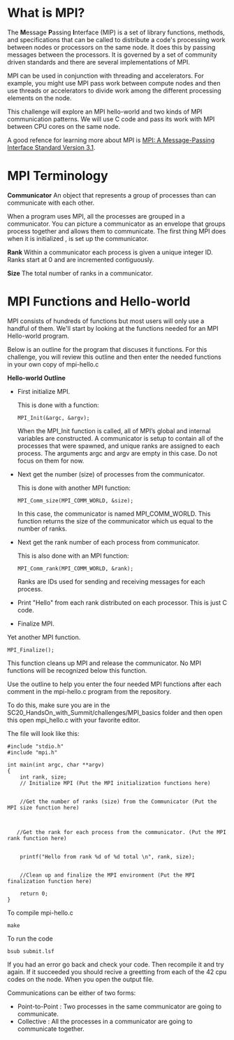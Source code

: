 # What is MPI? 

The **M**essage **P**assing **I**nterface (MIP) is a set of library functions, methods, and specifications that can be called to distribute a code's processing work between nodes or processors on the same node.  It does this by passing messages between the processors. It is governed by a set of community driven standards and there are several implementations of MPI. 

MPI can be used in conjunction with threading and accelerators. For example, you might use MPI pass work between compute nodes and then use threads or accelerators to divide work among the different processing elements on the node. 

This challenge will explore an MPI hello-world and two kinds of MPI communication patterns. We will use C code and pass its work with MPI between CPU cores on the same node. 

A good refence for learning more about MPI is [MPI: A Message-Passing Interface Standard Version 3.1]( https://www.mpi-forum.org/docs/mpi-3.1/mpi31-report.pdf). 

# MPI Terminology  
 
**Communicator**   An object that represents a group of processes than can communicate with each other. 

When a program uses MPI, all the processes are grouped in a communicator. You can picture a communicator as an envelope that groups process together and allows them to communicate. The first thing MPI does when it is initialized , is set up the communicator. 


**Rank** Within a communicator each process is given a unique integer ID. Ranks start at 0 and are incremented contiguously.

**Size** The total number of ranks in a communicator.

# MPI Functions and Hello-world

MPI consists of hundreds of functions but most users will only use a handful of them. 
We'll start by looking at the functions needed for an MPI Hello-world program. 

Below is an outline for the program that discuses it functions. For this challenge, you will review this outline and then enter the needed functions in your own copy of mpi-hello.c 


**Hello-world Outline**

* First initialize  MPI. 
  
  This is done with a function:

  ```
  MPI_Init(&argc, &argv);
  ```
  When the MPI_Init function is called, all of MPI’s global and internal variables are constructed.    A communicator is setup to contain all of the processes that were spawned, and unique ranks are assigned to each process. The arguments  argc and argv are empty in this case. Do not focus on them for now. 

* Next get the number (size) of processes from the communicator. 
  
  This is done with another MPI function: 
  
  ```
  MPI_Comm_size(MPI_COMM_WORLD, &size); 
  ```
  In this case, the communicator is named MPI_COMM_WORLD. This function returns the size of the communicator which us equal to the number of ranks. 
 
* Next get the rank number of each process from  communicator. 
  
  This is also done with an MPI function: 
  ```
  MPI_Comm_rank(MPI_COMM_WORLD, &rank);
  ```
  Ranks are IDs used for sending and receiving messages for each process. 

* Print "Hello" from each rank distributed on each processor. This is just C code. 


* Finalize MPI. 
   
 Yet another MPI function. 
 ```
 MPI_Finalize();
 ```
 This function cleans up MPI and release the communicator. No MPI functions will be recognized below this function. 


Use the outline to help you enter the four needed MPI functions after each comment in the mpi-hello.c program from the repository. 

To do this, make sure you are in the SC20_HandsOn_with_Summit/challenges/MPI_basics folder and then open this open mpi_hello.c with your favorite editor.  

The file will look like this: 

```
#include "stdio.h"
#include "mpi.h"

int main(int argc, char **argv)
{
    int rank, size;
    // Initialize MPI (Put the MPI initialization functions here)
    
    
    //Get the number of ranks (size) from the Communicator (Put the MPI size function here) 
 
  
   
   //Get the rank for each process from the communicator. (Put the MPI rank function here)
  

    printf("Hello from rank %d of %d total \n", rank, size);
    
    
    //Clean up and finalize the MPI environment (Put the MPI finalization function here) 

    return 0;
}
```

To compile mpi-hello.c 

```
make

````

To run the code 

```
bsub submit.lsf 

```

If you had an error go back and check your code. Then recompile it and try again. 
If it succeeded you should recive a greetting from each of the 42 cpu codes on the node. When you open the output file. 


Communications can be either of two forms: 
* Point-to-Point : Two processes in the same communicator are going to communicate.
* Collective : All the processes in a communicator are going to communicate together.
